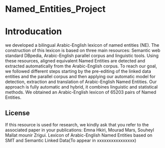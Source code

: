 # Named_Entities_Project

<h1>Introducation</h1>

we developed a bilingual Arabic-English lexicon of named entities (NE). The construction of this lexicon is based on three main resources: Semantic web standard DBpedia, Arabic-English parallel corpus and linguistic tools. Using these resources, aligned equivalent Named Entities are detected and extracted automatically from the Arabic-English corpus. To reach our goal, we followed different steps starting by the pre-editing of the linked data entities and the parallel corpus and then applying our automatic model for detection, extraction and translation of Arabic-English Named Entities. Our approach is fully automatic and hybrid, it combines linguistic and statistical methods. We obtained an Arabic-English lexicon of 65203 pairs of Named Entities.

<h2>License</h2>

If this resource is used for research, we kindly ask that you refer to the associated paper in your publications:
Emna Hkiri, Mourad Mars, Souheyl Mallat mounir Zrigui. Lexicon of Arabic-English Named Entities based on SMT and Semantic Linked Data(To appear in xxxxxxxxxxxxxxxx)